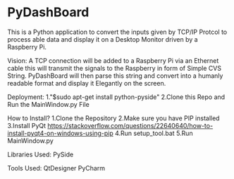 # PyDashBoard
This is a Python application to convert the inputs given by TCP/IP Protcol to process able data and display it on a Desktop Monitor driven by a Raspberry Pi.

Vision:
A TCP connection will be added to a Raspberry Pi via an Ethernet cable this will transmit the signals to the Raspberry in form of Simple CVS String. PyDashBoard will then parse this string and convert into a humanly readable format and display it Elegantly on the screen.

Deployment:
1."$sudo apt-get install python-pyside"
2.Clone this Repo and Run the MainWindow.py File

How to Install?
1.Clone the Repository
2.Make sure you have PIP installed
3.Install PyQt https://stackoverflow.com/questions/22640640/how-to-install-pyqt4-on-windows-using-pip
4.Run setup_tool.bat
5.Run MainWindow.py

Libraries Used:
PySide


Tools Used:
QtDesigner 
PyCharm

